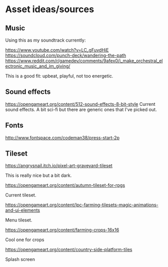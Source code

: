 # Asset ideas/sources

## Music

Using this as my soundtrack currently:

https://www.youtube.com/watch?v=LC_gFuvdHiE
https://soundcloud.com/punch-deck/wandering-the-path
https://www.reddit.com/r/gamedev/comments/9afex0/i_make_orchestral_electronic_music_and_im_giving/

This is a good fit: upbeat, playful, not too energetic.

## Sound effects

https://opengameart.org/content/512-sound-effects-8-bit-style
Current sound effects. A bit sci-fi but there are generic ones that I've picked out.

## Fonts
http://www.fontspace.com/codeman38/press-start-2p

## Tileset

https://angrysnail.itch.io/pixel-art-graveyard-tileset

This is really nice but a bit dark.

https://opengameart.org/content/autumn-tileset-for-rpgs

Current tileset.

https://opengameart.org/content/lpc-farming-tilesets-magic-animations-and-ui-elements

Menu tileset.

https://opengameart.org/content/farming-crops-16x16

Cool one for crops

https://opengameart.org/content/country-side-platform-tiles

Splash screen

